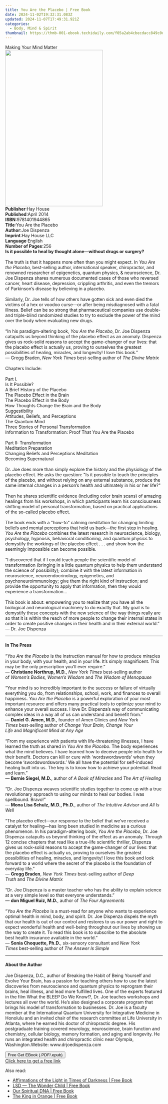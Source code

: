 ```yaml
---
title: You Are the Placebo | Free Book
date: 2024-11-02T19:32:31.083Z
updated: 2024-11-07T17:49:31.921Z
categories:
  - Body, Mind & Spirit
thumbnail: https://thmb-001-ebook.techidaily.com/f05a2ab4cbecdacc849c0d6deabf44a7de1bc15b77bbaeb6220b3dac9acdda9e.jpg
---
```

<main id="book-container">
  <div class="flex flex-col">
    <div class="book-brief flex-1 py-6 px-4 sm:p-6 md:py-10 md:px-8">
      <!-- brief-->
      <div class="book-brief-main">Making Your Mind Matter</div>
    </div>
    <div
      class="book-meta-info flex-1 grid gap-4 col-start-1 col-end-3 row-start-1 sm:mb-6 sm:grid-cols-4 lg:gap-6 lg:col-start-2 lg:row-end-6 lg:row-span-6 lg:mb-0"
    >
      <div
        class="book-meta-info-left place-content-center mt-4 p-4 text-sm leading-6 col-start-2 col-span-2 dark:text-slate-400"
      >
        <img
          class="w-full h-500 object-cover rounded-lg sm:h-255 sm:col-span-2 lg:col-span-full"
          src="https://img-001-ebook.techidaily.com/bea97b1bd505bddf462b055146d72147d81bb63d0f5d6efb5e815c9e67cf4354.jpg"
          alt=""
          width="312"
          height="500"
        />
      </div>
      <div
        class="book-meta-info-right mt-2 col-start-1 row-start-2 col-span-3 self-center"
      >
        <!-- meta data  -->
        <div class="flex flex-col px-4 md:px-8">
          <div class="flex-1">
            <strong>Publisher</strong>:<span class="px-2">Hay House</span>
          </div>
          <div class="flex-1">
            <strong>Published</strong>:<span class="px-2">April 2014</span>
          </div>
          <div class="flex-1">
            <strong>ISBN</strong>:<span class="px-2">9781401944865</span>
          </div>
          <div class="flex-1">
            <strong>Title</strong>:<span class="px-2">You Are the Placebo</span>
          </div>
          <div class="flex-1">
            <strong>Author</strong>:<span class="px-2">Joe Dispenza</span>
          </div>
          <div class="flex-1">
            <strong>Imprint</strong>:<span class="px-2">Hay House LLC</span>
          </div>
          <div class="flex-1">
            <strong>Language</strong>:<span class="px-2">English</span>
          </div>
          <div class="flex-1">
            <strong>Number of Pages</strong>:<span class="px-2">256</span>
          </div>
        </div>
      </div>
    </div>
    <div class="book-description flex-1 py-6 px-4 sm:p-6 md:py-10 md:px-8">
      <div class="book-description-main">
        <div accordion-content="" id="description">
          <b
            >Is it possible to heal by thought alone—without drugs or surgery? </b
          ><br /><br />The truth is that it happens more often than you might
          expect. In <i>You Are the Placebo, </i>best-selling author,
          international speaker, chiropractor, and renowned researcher of
          epigenetics, quantum physics, &amp; neuroscience, Dr. Joe Dispenza
          shares numerous documented cases of those who reversed cancer, heart
          disease, depression, crippling arthritis, and even the tremors of
          Parkinson’s disease by believing in a placebo.<br /><br />
          Similarly, Dr. Joe tells of how others have gotten sick and even died
          the victims of a hex or voodoo curse—or after being misdiagnosed with
          a fatal illness. Belief can be so strong that pharmaceutical companies
          use double- and triple-blind randomized studies to try to exclude the
          power of the mind over the body when evaluating new drugs.<br /><br />
          “In his paradigm-altering book, <i>You Are the Placebo</i>, Dr. Joe
          Dispenza catapults us beyond thinking of the placebo effect as an
          anomaly. Dispenza gives us rock-solid reasons to accept the
          game-changer of our lives: that the placebo effect is actually us,
          proving to ourselves the greatest possibilities of healing, miracles,
          and longevity! I love this book.”<br />
          — Gregg Braden, <i>New York Times</i> best-selling author of
          <i>The Divine Matrix</i><br />
          &nbsp;<br />
          Chapters Include:<br /><br />Part I.<br />Is It Possible?<br />
          A Brief History of the Placebo<br />
          The Placebo Effect in the Brain<br />
          The Placebo Effect in the Body<br />
          How Thoughts Change the Brain and the Body<br />
          Suggestibility<br />
          Attitudes, Beliefs, and Perceptions<br />
          The Quantum Mind<br />
          Three Stories of Personal Transformation<br />
          Information to Transformation: Proof That You Are the Placebo<br /><br />Part
          II: Transformation<br />
          Meditation Preparation<br />
          Changing Beliefs and Perceptions Meditation<br />
          Becoming Supernatural<br /><br />
          Dr. Joe does more than simply explore the history and the physiology
          of the placebo effect. He asks the question: "Is it possible to teach
          the principles of the placebo, and without relying on any external
          substance, produce the same internal changes in a person’s health and
          ultimately in his or her life?"<br /><br />
          Then he shares scientific evidence (including color brain scans) of
          amazing healings from his workshops, in which participants learn his
          consciousness shifting model of personal transformation, based on
          practical applications of the so-called placebo effect.<br /><br />
          The book ends with a "how-to" calming meditation for changing limiting
          beliefs and mental perceptions that hold us back—the first step in
          healing. <i>You Are the Placebo </i>combines the latest research in
          neuroscience, biology, psychology, hypnosis, behavioral conditioning,
          and quantum physics to demystify the workings of the placebo effect .
          . . and show how the seemingly impossible can become possible.<br /><br />“I
          discovered that if I could teach people the scientific model of
          transformation (bringing in a little quantum physics to help them
          understand the science of possibility); combine it with the latest
          information in neuroscience, neuroendocrinology, epigenetics, and
          psychoneuroimmunology; give them the right kind of instruction; and
          provide the opportunity to apply that information, then they would
          experience a transformation...<br /><br />This book is about:
          empowering you to realize that you have all the biological and
          neurological machinery to do exactly that. My goal is to demystify
          these concepts with the new science of the way things really are so
          that it is within the reach of more people to change their internal
          states in order to create positive changes in their health and in
          their external world.”<br />
          — Dr. Joe Dispenza
        </div>
        <div class="accordion-fader"></div>
      </div>
    </div>
    <div class="book-excerpts flex-1 py-6 px-4 sm:p-6 md:py-10 md:px-8">
      <!-- excerpts-->
      <div class="book-excerpts-main">
        <hr />
        <h4 class="placeholder placeholder-heading">
          <span>In The Press</span>
        </h4>
        <p>
          “<i>You Are the Placebo</i>&nbsp;is the instruction manual&nbsp;for
          how to produce miracles in your body, with your health,&nbsp;and in
          your life. It’s simply magnificent. This may&nbsp;be the only
          prescription you’ll ever require.”<br />—&nbsp;<b
            >Christiane Northrup, M.D.</b
          >,&nbsp;<i>New York Times</i>&nbsp;best-selling author of&nbsp;<i
            >Women’s Bodies, Women’s Wisdom</i
          >&nbsp;and&nbsp;<i>The Wisdom of Menopause</i><br /><i>&nbsp;</i
          ><br />“Your mind is so incredibly important to the success or failure
          of&nbsp;virtually everything you do, from relationships, school, work,
          and&nbsp;finances to overall happiness.&nbsp;<i>You Are the Placebo</i
          >&nbsp;is a powerful&nbsp;exploration of your most important resource
          and offers many practical&nbsp;tools to optimize your mind to enhance
          your overall success. I love Dr.&nbsp;Dispenza’s way of communicating
          complex ideas in a way all of&nbsp;us can understand and benefit
          from.”<br />—&nbsp;<b>Daniel G. Amen, M.D.</b>, founder of Amen
          Clinics and&nbsp;<i>New York Times</i>&nbsp;best-selling author
          of&nbsp;<i>Change Your Brain, Change Your Life</i>&nbsp;and&nbsp;<i
            >Magnificent Mind at Any Age</i
          ><br />&nbsp;<br />“From my experience with patients with
          life-threatening illnesses,&nbsp;I have learned the truth as shared
          in&nbsp;<i>You Are the Placebo</i>. The body&nbsp;experiences what the
          mind believes. I have learned how to deceive&nbsp;people into health
          for their benefit. Doctors can kill or cure
          with&nbsp;‘wordswordswords’ when they become ‘swordswordswords.’ We
          all&nbsp;have the potential for self-induced healing built into us.
          The key&nbsp;is to know how to achieve your potential. Read and
          learn.”<br />—&nbsp;<b>Bernie Siegel, M.D.</b>, author of&nbsp;<i
            >A Book of Miracles</i
          >&nbsp;and&nbsp;<i>The Art of Healing</i><br />&nbsp;<br />“Dr. Joe
          Dispenza weaves scientific studies together to come up&nbsp;with a
          true revolutionary approach to using our minds to&nbsp;heal our
          bodies. I was spellbound. Bravo!”<br />—&nbsp;<b
            >Mona Lisa Schulz, M.D., Ph.D.</b
          >, author of&nbsp;<i>The Intuitive Advisor</i>&nbsp;and&nbsp;<i
            >All Is Well</i
          ><br />&nbsp;<br />“The placebo effect—our response to the belief that
          we’ve&nbsp;received a catalyst for healing—has long been studied in
          medicine&nbsp;as a curious phenomenon. In his paradigm-altering
          book,&nbsp;<i>You Are the&nbsp;Placebo</i>,&nbsp;Dr. Joe Dispenza
          catapults us beyond thinking of the effect&nbsp;as an anomaly. Through
          12 concise chapters that read like a true-life scientific thriller,
          Dispenza gives us rock-solid reasons to accept&nbsp;the game-changer
          of our lives: that the placebo effect is actually us,&nbsp;proving to
          ourselves the greatest possibilities of healing, miracles,&nbsp;and
          longevity! I love this book and look forward to a world where&nbsp;the
          secret of the placebo is the foundation of everyday life.”<br />—&nbsp;<b
            >Gregg Braden</b
          >,&nbsp;<i>New York Times</i>&nbsp;best-selling author of&nbsp;<i
            >Deep Truth</i
          >&nbsp;and&nbsp;<i>The Divine Matrix</i><br />&nbsp;<br />“Dr. Joe
          Dispenza is a master teacher who has the ability&nbsp;to explain
          science at a very simple level&nbsp;so that everyone understands.”<br />—&nbsp;<b
            >don Miguel Ruiz, M.D.</b
          >, author of&nbsp;<i>The Four Agreements</i><br />&nbsp;<br />“<i
            >You Are the Placebo</i
          >&nbsp;is a must-read for anyone who&nbsp;wants to experience optimal
          health in mind, body, and spirit.&nbsp;Dr. Joe Dispenza dispels the
          myth that our health is out of our&nbsp;control and restores to us our
          power and right to expect wonderful&nbsp;health and well-being
          throughout our lives by showing us the way to&nbsp;create it. To read
          this book is to subscribe to the absolute best&nbsp;health insurance
          available in the world.”&nbsp;<br />—&nbsp;<b
            >Sonia Choquette, Ph.D.</b
          >, six-sensory consultant and&nbsp;<i>New York Times</i
          >&nbsp;best-selling author of&nbsp;<i>The Answer Is Simple</i>
        </p>
      </div>
    </div>
    <div class="book-about-author flex-1 py-6 px-4 sm:p-6 md:py-10 md:px-8">
      <!-- about author-->
      <div class="book-main-author-main">
        <hr />
        <h4 class="placeholder placeholder-heading">
          <span>About the Author</span>
        </h4>
        <p>
          Joe Dispenza, D.C., author of Breaking the Habit of Being Yourself and
          Evolve Your Brain, has a passion for teaching others how to use the
          latest discoveries from neuroscience and quantum physics to reprogram
          their brains, heal illness, and lead more fulfilled lives. One of the
          experts featured in the film What the BLEEP Do We Know!?, Dr. Joe
          teaches workshops and lectures all over the world. He’s also designed
          a corporate program that brings his model of transformation to
          businesses. Dr. Joe is a faculty member at the International Quantum
          University for Integrative Medicine in Honolulu and an invited chair
          of the research committee at Life University in Atlanta, where he
          earned his doctor of chiropractic degree. His postgraduate training
          covered neurology, neuroscience, brain function and chemistry,
          cellular biology, memory formation, and aging and longevity. He runs
          an integrated health and chiropractic clinic near Olympia,
          Washington.Website: www.drjoedispenza.com
        </p>
      </div>
    </div>
    <div class="book-free-get flex-1 py-6 px-4 sm:p-6 md:py-10 md:px-8">
      <button
        id="btn-free-get"
        class="bg-blue-500 hover:bg-blue-700 text-white font-bold py-2 px-4 rounded"
      >
        Free Get EBook (.PDF/.epub)
      </button>
      <div id="countdown-display" class="px-2 text-lg mt-2"></div>
      <a
        id="free-link"
        class="hidden bg-blue-500 hover:bg-blue-700 text-white font-bold py-2 px-4 rounded"
        href="https://www.ebooks.com/en-us/book/96317128/you-are-the-placebo/joe-dispenza/"
        target="_blank"
        >Click here to get a free link</a
      >
    </div>
    <script>
      let countdownTime = 0;
      let countdownInterval = null;
      document
        .getElementById('btn-free-get')
        .addEventListener('click', startCountdown);
      function startCountdown() {
        countdownTime = new Date().getTime() + 60000 * 3;
        countdownInterval = setInterval(updateCountdown, 1000);
        document.getElementById('btn-free-get').disabled = true;
        document
          .getElementById('btn-free-get')
          .classList.add('bg-gray-500', 'cursor-not-allowed');
      }
      function updateCountdown() {
        let currentTime = new Date().getTime();
        let timeLeft = countdownTime - currentTime;
        let secondsLeft = Math.floor(timeLeft / 1000);
        document.getElementById('countdown-display').innerHTML =
          `Remaining time: ${secondsLeft} seconds.`;
        if (secondsLeft <= 0) {
          clearInterval(countdownInterval);
          document.getElementById('btn-free-get').classList.add('hidden');
          document.getElementById('free-link').classList.remove('hidden');
          document.getElementById('countdown-display').innerHTML = '';
        }
      }
    </script>
  </div>
</main>

<ins class="adsbygoogle"
      style="display:block"
      data-ad-client="ca-pub-7571918770474297"
      data-ad-slot="8358498916"
      data-ad-format="auto"
      data-full-width-responsive="true"></ins>
    

<span class="atpl-alsoreadstyle">Also read:</span>
<div><ul>
<li><a href="https://novels-ebooks.techidaily.com/210133184-9781644112724-affirmations-of-the-light-in-times-of-darkness/"><u>Affirmations of the Light in Times of Darkness | Free Book</u></a></li>
<li><a href="https://novels-ebooks.techidaily.com/210133185-9781644112571-lsd-the-wonder-child/"><u>LSD — The Wonder Child | Free Book</u></a></li>
<li><a href="https://novels-ebooks.techidaily.com/210133186-9781644112649-our-spiritual-dna/"><u>Our Spiritual DNA | Free Book</u></a></li>
<li><a href="https://novels-ebooks.techidaily.com/210133183-9781644112595-the-king-in-orange/"><u>The King in Orange | Free Book</u></a></li>
</ul></div>

